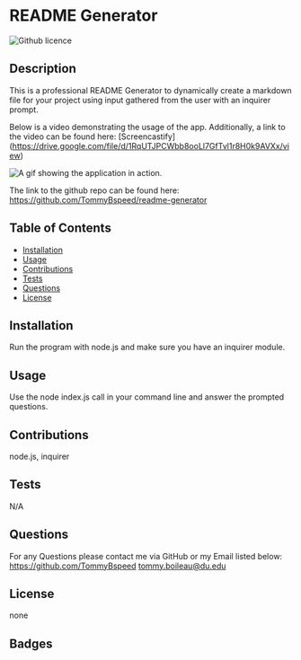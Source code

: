 # README Generator

![Github licence](http://img.shields.io/badge/license-none-success.svg)

## Description

This is a professional README Generator to dynamically create a markdown file for your project using input gathered from the user with an inquirer prompt.

Below is a video demonstrating the usage of the app. Additionally, a link to the video can be found here: [Screencastify] (https://drive.google.com/file/d/1RqUTJPCWbb8ooLl7GfTvl1r8H0k9AVXx/view)

![A gif showing the application in action.](Assets/Images/readme-generator.gif)

The link to the github repo can be found here: https://github.com/TommyBspeed/readme-generator

## Table of Contents

- [Installation](#installation)
- [Usage](#usage)
- [Contributions](#contributions)
- [Tests](#tests)
- [Questions](#questions)
- [License](#license)

## Installation

Run the program with node.js and make sure you have an inquirer module.

## Usage

Use the node index.js call in your command line and answer the prompted questions.

## Contributions

node.js, inquirer

## Tests

N/A

## Questions

For any Questions please contact me via GitHub or my Email listed below:
https://github.com/TommyBspeed
tommy.boileau@du.edu

## License

none

## Badges
